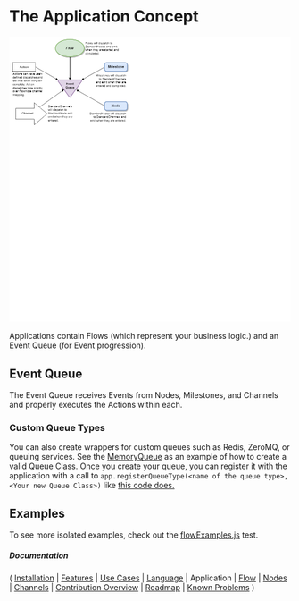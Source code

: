 # The Application Concept

![Application](images/Application.png)

Applications contain Flows (which represent your business logic.) and an Event Queue (for Event progression).

## Event Queue

The Event Queue receives Events from Nodes, Milestones, and Channels and properly executes the Actions within each.

### Custom Queue Types

You can also create wrappers for custom queues such as Redis, ZeroMQ, or queuing services. See the [MemoryQueue](../src/queues/memoryQueue.js) as an example of how to create a valid Queue Class.  Once you create your queue, you can register it with the application with a call to `app.registerQueueType(<name of the queue type>, <Your new Queue Class>)` like [this code does.](https://github.com/Emblem21-OpenSource/flownote/blob/e6457d6b406104cdf3c98eaa276537c9852bc6dd/src/eventQueue.js#L11)

## Examples

To see more isolated examples, check out the [flowExamples.js](../tests/flowExamples.js) test.

##### Documentation

( 
[Installation](01-installation.md) | 
[Features](07-features.md) | 
[Use Cases](06-use-cases.md) | 
[Language](08-language.md) | 
Application | 
[Flow](03-flow.md) | 
[Nodes](04-nodes.md) | 
[Channels](05-channels.md) | 
[Contribution Overview](09-contribution.md) | 
[Roadmap](10-roadmap.md) | 
[Known Problems](11-known-problems.md)
)